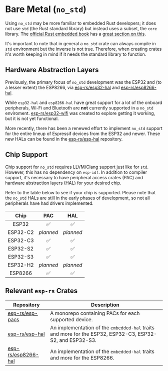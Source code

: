 # Bare Metal (`no_std`)

Using `no_std` may be more familiar to embedded Rust developers; it does not use `std` (the Rust standard library) but instead uses a subset, the `core` library. The [official Rust embedded book] has a [great section on this].

It's important to note that in general a `no_std` crate can always compile in `std` environment but the inverse is not true. Therefore, when creating crates it's worth keeping in mind if it needs the standard library to function.

[great section on this]: https://docs.rust-embedded.org/book/intro/no-std.html
[official rust embedded book]: https://docs.rust-embedded.org/

## Hardware Abstraction Layers

Previously, the primary focus of `no_std` development was the ESP32 and (to a lesser extent) the ESP8266, via [esp-rs/esp32-hal] and [esp-rs/esp8266-hal].

While `esp32-hal` and `esp8266-hal` have great support for a lot of the onboard peripherals, Wi-Fi and Bluetooth are **not** currently supported in a `no_std` enviroment. [esp-rs/esp32-wifi] was created to explore getting it working, but it is not yet functional.

More recently, there has been a renewed effort to implement `no_std` support for the entire lineup of Espressif devices from the ESP32 and newer. These new HALs can be found in the [esp-rs/esp-hal] repository.

[esp-rs/esp32-hal]: https://github.com/esp-rs/esp32-hal
[esp-rs/esp32-wifi]: https://github.com/esp-rs/esp32-wifi

## Chip Support

Chip support for `no_std` requires LLVM/Clang support just like for `std`. However, this has no dependency on `esp-idf`. In addition to compiler support, it's necessary to have peripheral access crates (PAC) and hardware abstraction layers (HAL) for your desired chip.

Refer to the table below to see if your chip is supported. Please note that the `no_std` HALs are still in the early phases of development, so not all peripherals have had drivers implemented.

|   Chip   |    PAC    |    HAL    |
| :------: | :-------: | :-------: |
|  ESP32   |    ✅     |    ✅     |
| ESP32-C2 | _planned_ | _planned_ |
| ESP32-C3 |    ✅     |    ✅     |
| ESP32-S2 |    ✅     |    ✅     |
| ESP32-S3 |    ✅     |    ✅     |
| ESP32-H2 | _planned_ | _planned_ |
| ESP8266  |    ✅     |    ✅     |

## Relevant `esp-rs` Crates

| Repository           | Description                                                                                              |
| -------------------- | -------------------------------------------------------------------------------------------------------- |
| [esp-rs/esp-pacs]    | A monorepo containing PACs for each supported device.                                                    |
| [esp-rs/esp-hal]     | An implementation of the `embedded-hal` traits and more for the ESP32, ESP32-C3, ESP32-S2, and ESP32-S3. |
| [esp-rs/esp8266-hal] | An implementation of the `embedded-hal` traits and more for the ESP8266.                                 |

[esp-rs/esp-pacs]: https://github.com/esp-rs/esp-pacs
[esp-rs/esp-hal]: https://github.com/esp-rs/esp-hal
[esp-rs/esp8266-hal]: https://github.com/esp-rs/esp8266-hal
